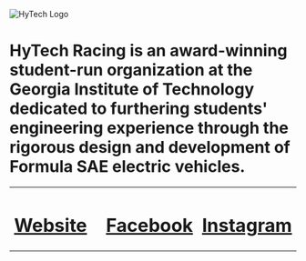 ![HyTech Logo](https://hytechracing.gatech.edu/images/hytech_logo.png)

# HyTech Racing is an award-winning student-run organization at the Georgia Institute of Technology dedicated to furthering students' engineering experience through the rigorous design and development of Formula SAE electric vehicles.

<table style="width: 100%;">
<tr>
<td width="33.33%">

# [Website](https://hytechracing.gatech.edu/)

</td>
<td width="33.33%">

# [Facebook](https://www.facebook.com/HyTechRacing/)

</td>
<td width="33.33%">

# [Instagram](https://www.instagram.com/hytech.racing/)

</td>
</tr>
</table>

